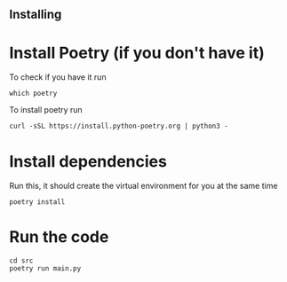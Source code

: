 ## Installing


# Install Poetry (if you don't have it)
To check if you have it run
```
which poetry
```
To install poetry run
```
curl -sSL https://install.python-poetry.org | python3 -
```

# Install dependencies 
Run this, it should create the virtual environment for you at the same time
```
poetry install
```

# Run the code
```
cd src
poetry run main.py
```

